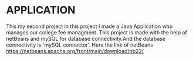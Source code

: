 # APPLICATION
This my second project in this project I made a Java Application who manages our college fee managment.
This project is made with the help of netBeans and mySQL for database connectivity.And the database connectivity is 'mySQL connector'.
Here the link of netBeans
https://netbeans.apache.org/front/main/download/nb22/

